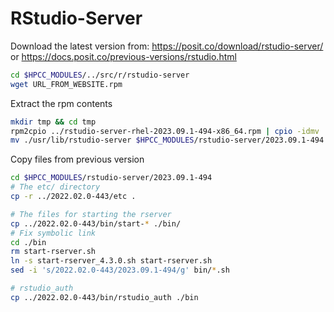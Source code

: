 # RStudio-Server

Download the latest version from:
https://posit.co/download/rstudio-server/
or
https://docs.posit.co/previous-versions/rstudio.html

```bash
cd $HPCC_MODULES/../src/r/rstudio-server
wget URL_FROM_WEBSITE.rpm
```

Extract the rpm contents

```bash
mkdir tmp && cd tmp
rpm2cpio ../rstudio-server-rhel-2023.09.1-494-x86_64.rpm | cpio -idmv
mv ./usr/lib/rstudio-server $HPCC_MODULES/rstudio-server/2023.09.1-494
```

Copy files from previous version

```bash
cd $HPCC_MODULES/rstudio-server/2023.09.1-494
# The etc/ directory
cp -r ../2022.02.0-443/etc .

# The files for starting the rserver
cp ../2022.02.0-443/bin/start-* ./bin/
# Fix symbolic link
cd ./bin
rm start-rserver.sh
ln -s start-rserver_4.3.0.sh start-rserver.sh
sed -i 's/2022.02.0-443/2023.09.1-494/g' bin/*.sh

# rstudio_auth
cp ../2022.02.0-443/bin/rstudio_auth ./bin
```
